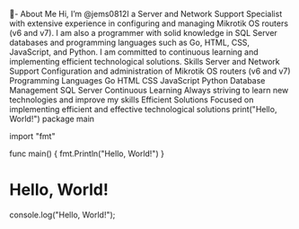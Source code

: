 🌱- About Me
Hi, I’m @jems0812I a Server and Network Support Specialist with extensive experience in configuring and managing Mikrotik OS routers (v6 and v7). I am also a programmer with solid knowledge in SQL Server databases and programming languages such as Go, HTML, CSS, JavaScript, and Python. I am committed to continuous learning and implementing efficient technological solutions.
Skills
Server and Network Support
Configuration and administration of Mikrotik OS routers (v6 and v7)
Programming Languages
Go
HTML
CSS
JavaScript
Python
Database Management
SQL Server
Continuous Learning
Always striving to learn new technologies and improve my skills
Efficient Solutions
Focused on implementing efficient and effective technological solutions
print("Hello, World!")
package main

import "fmt"

func main() {
    fmt.Println("Hello, World!")
}

<!DOCTYPE html>
<html>
<head>
    <title>Hello World</title>
</head>
<body>
    <h1>Hello, World!</h1>
</body>
</html>

<?php
echo "Hello, World!";
?>

console.log("Hello, World!");


<!---
package main

import (
	"database/sql"
	"fmt"
	"log"
	"net/http"

	_ "github.com/lib/pq"
)

// Configuración de la base de datos
const (
	host     = "tu_host"
	port     = 5432
	user     = "tu_usuario"
	password = "tu_contraseña"
	dbname   = "tu_basedatos"
)

// Función principal
func main() {
	// Conectar a la base de datos
	psqlInfo := fmt.Sprintf("host=%s port=%d user=%s password=%s dbname=%s sslmode=disable",
		host, port, user, password, dbname)
	db, err := sql.Open("postgres", psqlInfo)
	if err != nil {
		log.Fatal(err)
	}
	defer db.Close()

	// Probar la conexión a la base de datos
	err = db.Ping()
	if err != nil {
		log.Fatal(err)
	}
	fmt.Println("¡Conectado exitosamente a la base de datos!")

	// Configurar servidor HTTP
	http.HandleFunc("/", func(w http.ResponseWriter, r *http.Request) {
		w.WriteHeader(http.StatusOK)
		fmt.Fprintln(w, "¡Bienvenido a mi servidor web en Go!")
	})
	fmt.Println("Iniciando servidor en :8080")
	log.Fatal(http.ListenAndServe(":8080", nil))
}

--->

